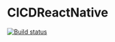 # CICDReactNative

[![Build status](https://build.appcenter.ms/v0.1/apps/8fce34b7-fbe5-49a9-8223-059a63b122ea/branches/master/badge)](https://appcenter.ms)
